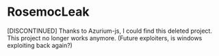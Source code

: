 # RosemocLeak
[DISCONTINUED]
Thanks to Azurium-js, I could find this deleted project.
This project no longer works anymore. (Future exploiters, is windows exploiting back again?)
